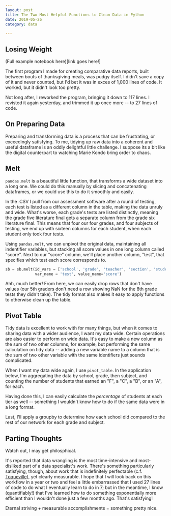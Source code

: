 ```yaml
---
layout: post
title: The Two Most Helpful Functions to Clean Data in Python
date: 2019-05-26
category: data

---
```


## Losing Weight

(Full example notebook here)[link goes here!]

The first program I made for creating comparative data reports, built between bouts of thanksgiving meals, was pudgy itself. I didn't save a copy of it and never counted, but I'd bet it was in exces of 1,000 lines of code. It worked, but it didn't look too pretty. 

Not long after, I reworked the program, bringing it down to 117 lines. I revisted it again yesterday, and trimmed it up once more -- to 27 lines of code. 

## On Preparing Data

Preparing and transforming data is a process that can be frustrating, or exceedingly satisfying. To me, tidying up raw data into a coherent and useful dataframe is an oddly delightful little challenge. I suppose its a bit like the digital counterpart to watching Marie Kondo bring order to chaos. 

## Melt

`pandas.melt` is a beautiful little function, that transforms a wide dataset into a long one. We could do this manually by slicing and concatenating dataframes, or we could use this to do it smoothly and easily. 

In the .CSV I pull from our assessment software after a round of testing, each test is listed as a different column in the table, making the data unruly and wide. What's worse, each grade's tests are listed distinctly, meaning the grade five literature final gets a separate column from the grade six literature final. This means that four our four grades, and four subjects of testing, we end up with sixteen columns for each student, when each student only took four tests. 

Using `pandas.melt`, we can unpivot the original data, maintaining all indentifier variables, but stacking all score values in one long column called "score". Next to our "score" column, we'll place another column, "test", that specifies which test each score corresponds to. 

``` python
sb = sb.melt(id_vars = ['school', 'grade', 'teacher', 'section', 'student_id', 'student_name', 'course'], 
             var_name = 'test', value_name='score')
```

Ahh, much better! From here, we can easily drop rows that don't have values (our 5th graders don't need a row showing NaN for the 8th grade tests they didn't take). The tidy format also makes it easy to apply functions to otherwise clean up the table. 

## Pivot Table

Tidy data is excellent to work with for many things, but when it comes to sharing data with a wider audience, I want my data wide. Certain operations are also easier to perform on wide data. It's easy to make a new column as the sum of two other columns, for example, but performing the same calculation on tidy data -- adding a new variable name to a column that is the sum of two other variable with the same identifiers just sounds complicated. 

When I want my data wide again, I use `pivot_table`. In the application below, I'm aggregating the data by school, grade, then subject, and counting the number of students that earned an "F", a "C", a "B", or an "A", for each. 

Having done this, I can easily calculate the _percentage_ of students at each tier as well -- something I wouldn't know how to do if the same data were in a long format.

Last, I'll apply a groupby to determine how each school did compared to the rest of our network for each grade and subject. 

## Parting Thoughts

Watch out, I may get philosphical. 

It's reported that data wrangling is the most time-intensive and most-disliked part of a data specialist's work. There's something particularly satisfying, though, about work that is indefinitely perfectable (c.f. [Toqueville](http://xroads.virginia.edu/~HYPER/DETOC/ch1_08.htm)), yet clearly measurable. I hope that I will look back on this workflow in a year or two and feel a little embarrassed that I used 27 lines of code to do what I eventually learn to do in 7; but in the meantime, I know (quantifiably!) that I've learned how to do something exponentially more efficient than I wouldn't done just a few months ago. That's satisfying! 

Eternal striving + measurable accomplishments = something pretty nice. 